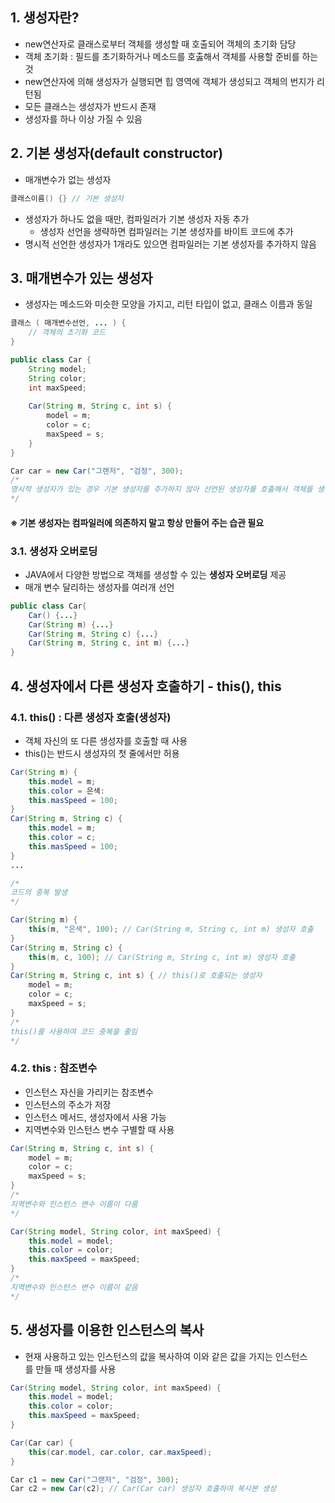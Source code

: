 ## 1. 생성자란? 
- new연산자로 클래스로부터 객체를 생성할 때 호출되어 객체의 초기화 담당
- 객체 초기화 : 필드를 초기화하거나 메소드를 호춣해서 객체를 사용할 준비를 하는 것
- new연산자에 의해 생성자가 실행되면 힙 영역에 객체가 생성되고 객체의 번지가 리턴됨
- 모든 클래스는 생성자가 반드시 존재
- 생성자를 하나 이상 가질 수 있음

## 2. 기본 생성자(default constructor) 
- 매개변수가 없는 생성자
```java
클래스이름() {} // 기본 생성자
```
- 생성자가 하나도 없을 때만, 컴파일러가 기본 생성자 자동 추가
	- 생성자 선언을 생략하면 컴파일러는 기본 생성자를 바이트 코드에 추가
- 명시적 선언한 생성자가 1개라도 있으면 컴파일러는 기본 생성자를 추가하지 않음

## 3. 매개변수가 있는 생성자
- 생성자는 메소드와 미슷한 모양을 가지고, 리턴 타입이 없고, 클래스 이름과 동일
```java
클래스 ( 매개변수선언, ... ) {
	// 객체의 초기화 코드
}
```
```java
public class Car {
	String model;
	String color;
	int maxSpeed;
	
	Car(String m, String c, int s) {
		model = m;
		color = c;
		maxSpeed = s;
	}
}

Car car = new Car("그랜저", "검정", 300);
/*
명시적 생성자가 있는 경우 기본 생성자를 추가하지 않아 선언된 생성자를 호출해서 객체를 생성해야 함
*/
```
#### ※ 기본 생성자는 컴파일러에 의존하지 말고 항상 만들어 주는 습관 필요

### 3.1. 생성자 오버로딩
- JAVA에서 다양한 방법으로 객체를 생성할 수 있는 **생성자 오버로딩** 제공
- 매개 변수 달리하는 생성자를 여러개 선언
```java
public class Car{
	Car() {...}
	Car(String m) {...}
	Car(String m, String c) {...}
	Car(String m, String c, int m) {...}
}
```

## 4. 생성자에서 다른 생성자 호출하기 - this(), this
### 4.1. this() : 다른 생성자 호출(생성자)
- 객체 자신의 또 다른 생성자를 호출할 때 사용
- this()는 반드시 생성자의 첫 줄에서만 허용
```java
Car(String m) {
	this.model = m;
	this.color = 은색:
	this.masSpeed = 100;
}
Car(String m, String c) {
	this.model = m;
	this.color = c;
	this.masSpeed = 100;
}
...

/*
코드의 중복 발생
*/

Car(String m) {
	this(m, "은색", 100); // Car(String m, String c, int m) 생성자 호출
}
Car(String m, String c) {
	this(m, c, 100); // Car(String m, String c, int m) 생성자 호출
}
Car(String m, String c, int s) { // this()로 호출되는 생성자
	model = m;
	color = c;
	maxSpeed = s;
}
/*
this()를 사용하여 코드 중복을 줄임
*/
```

### 4.2. this : 참조변수
- 인스턴스 자신을 가리키는 참조변수
- 인스턴스의 주소가 저장
- 인스턴스 메서드, 생성자에서 사용 가능
- 지역변수와 인스턴스 변수 구별할 때 사용
```java
Car(String m, String c, int s) { 
	model = m;
	color = c;
	maxSpeed = s;
} 
/*
지역변수와 인스턴스 변수 이름이 다름
*/

Car(String model, String color, int maxSpeed) { 
	this.model = model;
	this.color = color;
	this.maxSpeed = maxSpeed;
} 
/*
지역변수와 인스턴스 변수 이름이 같음
*/
```

## 5. 생성자를 이용한 인스턴스의 복사
- 현재 사용하고 있는 인스턴스의 값을 복사하여 이와 같은 값을 가지는 인스턴스를 만들 때 생성자를 사용
```java
Car(String model, String color, int maxSpeed) { 
	this.model = model;
	this.color = color;
	this.maxSpeed = maxSpeed;
} 

Car(Car car) {
	this(car.model, car.color, car.maxSpeed);
}

Car c1 = new Car("그랜저", "검정", 300);
Car c2 = new Car(c2); // Car(Car car) 생성자 호출하여 복사본 생성
```